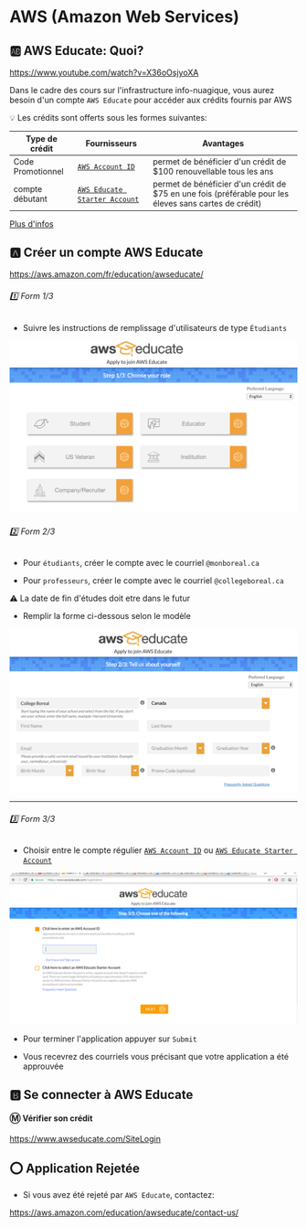 # AWS (Amazon Web Services)


## :ab: AWS Educate: Quoi?

https://www.youtube.com/watch?v=X36oOsjyoXA

Dans le cadre des cours sur l'infrastructure info-nuagique, vous aurez besoin d'un compte `AWS Educate` pour accéder aux crédits fournis par AWS 

:bulb: Les crédits sont offerts sous les formes suivantes:

| Type de crédit    | Fournisseurs                             | Avantages                                                           | 
|-------------------|------------------------------------------|---------------------------------------------------------------------|
| Code Promotionnel | [`AWS Account ID`](account)              | permet de bénéficier d'un crédit de $100 renouvellable tous les ans |
| compte débutant   | [`AWS Educate Starter Account`](starter) | permet de bénéficier d'un crédit de $75 en une fois (préférable pour les éleves sans cartes de crédit) |

[Plus d'infos](https://awseducate-onboarding.s3.amazonaws.com/Educator+Toolkit/Movies/Getting+Started+with+AWS+Educate.mp4)


## :a: Créer un compte AWS Educate

https://aws.amazon.com/fr/education/awseducate/

###### :one: Form 1/3

* Suivre les instructions de remplissage d'utilisateurs de type `Étudiants`

![image](images/EducateForm1.png)

###### :two: Form 2/3

* Pour `étudiants`, créer le compte avec le courriel `@monboreal.ca`  

* Pour `professeurs`, créer le compte avec le courriel `@collegeboreal.ca`  


:warning: La date de fin d'études doit etre dans le futur

* Remplir la forme ci-dessous selon le modèle

![image](images/EducateForm2.png)

---

###### :three: Form 3/3

* Choisir entre le compte régulier [`AWS Account ID`](account) ou [`AWS Educate Starter Account`](starter) 



![image](images/EducateForm3.png)

* Pour terminer l'application appuyer sur `Submit`

* Vous recevrez des courriels vous précisant que votre application a été approuvée

## :b: Se connecter à AWS Educate

#### :m: Vérifier son crédit

https://www.awseducate.com/SiteLogin


## :o: Application Rejetée

* Si vous avez été rejeté par `AWS Educate`, contactez:

https://aws.amazon.com/education/awseducate/contact-us/ 

